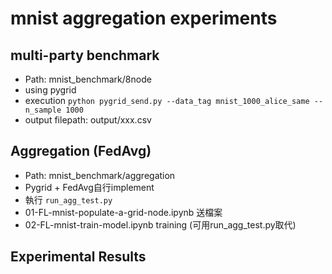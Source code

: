 

# mnist aggregation experiments

## multi-party benchmark
* Path: mnist_benchmark/8node
* using pygrid
* execution
```python pygrid_send.py --data_tag mnist_1000_alice_same --n_sample 1000```
* output filepath: output/xxx.csv


## Aggregation (FedAvg)
* Path: mnist_benchmark/aggregation
* Pygrid + FedAvg自行implement
* 執行
  ```run_agg_test.py```
* 01-FL-mnist-populate-a-grid-node.ipynb  送檔案
* 02-FL-mnist-train-model.ipynb training (可用run_agg_test.py取代)

## Experimental Results
